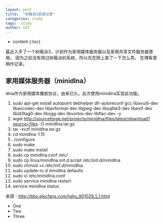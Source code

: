 ```yaml
---
layout: post
title:  "树莓派3安装记录"
categories: study
tags:  study
author: GZY
---
```


* content
{:toc}
<script type="text/javascript">
  var urlPath = window.location.pathname;
  if(urlPath != "/"){
    //alert("This is a test");
    console.log("You are in page!");
  }
</script>

最近入手了一个树莓派3，计划作为家用媒体服务器以及家用共享文件服务器使用。
因为之前没有用过树莓派的系统，所以先在网上查了一下怎么弄。
在博客里稍作记录。

## 家用媒体服务器（minidlna）

dlna作为家用媒体播放协议，由来已久。此次使用minidlna实现此功能。

1. sudo apt-get install autopoint debhelper dh-autoreconf gcc libavutil-dev libavcodec-dev libavformat-dev libjpeg-dev libsqlite3-dev libexif-dev libid3tag0-dev libogg-dev libvorbis-dev libflac-dev –y
2. wget http://sourceforge.net/projects/minidlna/files/latest/download?source=files -O minidlna.tar.gz
3. tar -xvzf minidlna.tar.gz
4. cd minidlna-1.15
5. ./configure
6. sudo make
7. sudo make install
8. sudo cp minidlna.conf  /etc/
9. sudo cp linux/minidlna.init.d.script  /etc/init.d/minidlna
10. sudo chmod +x /etc/init.d/minidlna
11. sudo update-rc.d minidlna defaults
12. sudo vi /etc/minidlna.conf
13. sudo service minidlna restart
14. service minidlna status

来源：http://bbs.elecfans.com/jishu_901029_1_1.html

* One
* Two
* Three